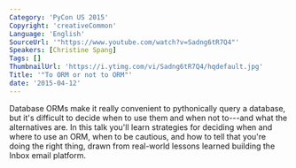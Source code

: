 ```yaml
---
Category: 'PyCon US 2015'
Copyright: 'creativeCommon'
Language: 'English'
SourceUrl: '"https://www.youtube.com/watch?v=Sadng6tR7Q4"'
Speakers: [Christine Spang]
Tags: []
ThumbnailUrl: 'https://i.ytimg.com/vi/Sadng6tR7Q4/hqdefault.jpg'
Title: '"To ORM or not to ORM"'
date: '2015-04-12'
---
```

Database ORMs make it really convenient to pythonically query a database, but it's difficult to decide when to use them and when not to---and what the alternatives are. In this talk you'll learn strategies for deciding when and where to use an ORM, when to be cautious, and how to tell that you're doing the right thing, drawn from real-world lessons learned building the Inbox email platform.

